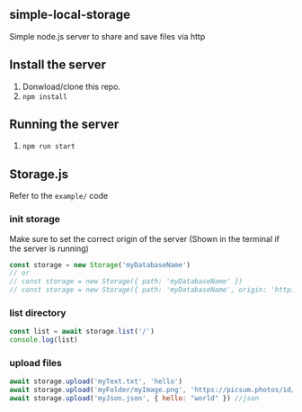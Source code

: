 ## simple-local-storage
Simple node.js server to share and save files via http

## Install the server
1. Donwload/clone this repo.
2. `npm install`

## Running the server
1. `npm run start`

## Storage.js
Refer to the `example/` code

### init storage
Make sure to set the correct origin of the server (Shown in the terminal if the server is running)
```javascript
const storage = new Storage('myDatabaseName')
// or
// const storage = new Storage({ path: 'myDatabaseName' })
// const storage = new Storage({ path: 'myDatabaseName', origin: 'http://localhost:1080' })
```
### list directory
```javascript
const list = await storage.list('/')
console.log(list)
```
### upload files
```javascript
await storage.upload('myText.txt', 'hello')
await storage.upload('myFolder/myImage.png', 'https://picsum.photos/id/237/200/300') // creates folder "myFolder" if inexistant
await storage.upload('myJson.json', { hello: "world" }) //json
```
